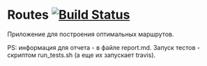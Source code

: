 # Routes [![Build Status](https://travis-ci.org/Tarasow/Routes.svg?branch=master)](https://travis-ci.org/Tarasow/Routes)

Приложение для построения оптимальных маршрутов.

PS: информация для отчета - в файле report.md. Запуск тестов - скриптом run_tests.sh (а еще их запускает travis).

